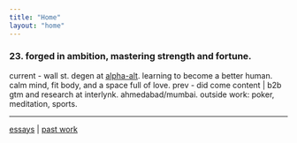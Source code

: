 ```yaml
---
title: "Home"
layout: "home"
---
```



### 23. forged in ambition, mastering strength and fortune. 

current - wall st. degen at [alpha-alt](https://alt-alpha.com/). learning to become a better human. calm mind, fit body, and a space full of love.  prev - did come content | b2b gtm and research at interlynk. ahmedabad/mumbai. outside work: poker, meditation, sports. 


---
[essays](/essays/) | [past work](https://www.notion.com/) 


